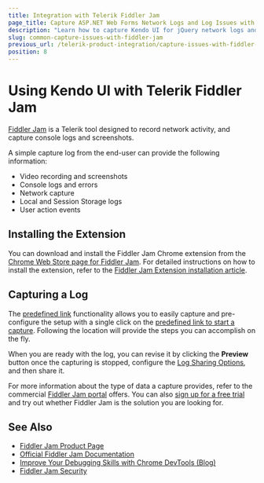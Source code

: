 ```yaml
---
title: Integration with Telerik Fiddler Jam  
page_title: Capture ASP.NET Web Forms Network Logs and Log Issues with Fiddler Jam
description: "Learn how to capture Kendo UI for jQuery network logs and log issues in the browser by using the Telerik Fiddler Jam extension tool."
slug: common-capture-issues-with-fiddler-jam
previous_url: /telerik-product-integration/capture-issues-with-fiddler-jam
position: 8
---
```


# Using Kendo UI with Telerik Fiddler Jam

[Fiddler Jam](https://www.telerik.com/fiddler-jam) is a Telerik tool designed to record network activity, and capture console logs and screenshots. 

A simple capture log from the end-user can provide the following information:

- Video recording and screenshots
- Console logs and errors
- Network capture
- Local and Session Storage logs
- User action events

## Installing the Extension

You can download and install the Fiddler Jam Chrome extension from the [Chrome Web Store page for Fiddler Jam](https://chrome.google.com/webstore/detail/fiddler-jam/fnkjlegmkbicdodlheligomlfbdblpfj). For detailed instructions on how to install the extension, refer to the [Fiddler Jam Extension installation article](https://docs.telerik.com/fiddler-jam/extension/installation). 

## Capturing a Log

The [predefined link](https://docs.telerik.com/fiddler-jam/fj-extension/predefined-link) functionality allows you to easily capture and pre-configure the setup with a single click on the <a href="https://jam.getfiddler.com/recording-links/3d609aacfa499f82b6d1c468454934927a6920e97cf48a1a55e4032f3e975bdfda6a425e988bf34db18a0df281e67545" target="_blank">predefined link to start a capture</a>. Following the location will provide the steps you can accomplish on the fly.

When you are ready with the log, you can revise it by clicking the **Preview** button once the capturing is stopped, configure the [Log Sharing Options](https://docs.telerik.com/fiddler-jam/fj-extension/link-options), and then share it. 

For more information about the type of data a capture provides, refer to the commercial [Fiddler Jam portal](https://docs.telerik.com/fiddler-jam/portal/portal-logs) offers. You can also [sign up for a free trial](https://docs.telerik.com/fiddler-jam/portal/license) and try out whether Fiddler Jam is the solution you are looking for. 

## See Also

* [Fiddler Jam Product Page](https://www.telerik.com/fiddler-jam)
* [Official Fiddler Jam Documentation](https://docs.telerik.com/fiddler-jam/introduction)
* [Improve Your Debugging Skills with Chrome DevTools (Blog)](https://www.telerik.com/blogs/improve-your-debugging-skills-with-chrome-devtools)
* [Fiddler Jam Security](https://docs.telerik.com/fiddler-jam/security)
